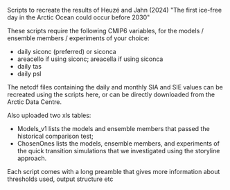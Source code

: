 Scripts to recreate the results of Heuzé and Jahn (2024) "The first ice-free day in the Arctic Ocean could occur before 2030"

These scripts require the following CMIP6 variables, for the models / ensemble members / experiments of your choice:
- daily siconc (preferred) or siconca
- areacello if using siconc; areacella if using siconca
- daily tas
- daily psl

The netcdf files containing the daily and monthly SIA and SIE values can be recreated using the scripts here, or can be directly downloaded from the Arctic Data Centre.

Also uploaded two xls tables:
- Models_v1 lists the models and ensemble members that passed the historical comparison test;
- ChosenOnes lists the models, ensemble members, and experiments of the quick transition simulations that we investigated using the storyline approach.

Each script comes with a long preamble that gives more information about thresholds used, output structure etc
